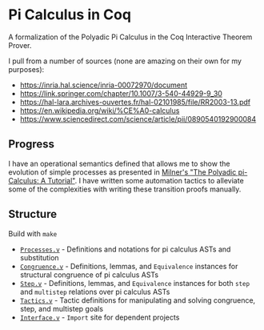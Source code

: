 # Pi Calculus in Coq

A formalization of the Polyadic Pi Calculus in the Coq Interactive Theorem Prover.

I pull from a number of sources (none are amazing on their own for my purposes):

- https://inria.hal.science/inria-00072970/document
- https://link.springer.com/chapter/10.1007/3-540-44929-9_30
- https://hal-lara.archives-ouvertes.fr/hal-02101985/file/RR2003-13.pdf
- https://en.wikipedia.org/wiki/%CE%A0-calculus
- https://www.sciencedirect.com/science/article/pii/0890540192900084

## Progress

I have an operational semantics defined that allows me to show the evolution of simple processes as presented in [Milner's "The Polyadic pi-Calculus: A Tutorial"](http://www.lfcs.inf.ed.ac.uk/reports/91/ECS-LFCS-91-180/).
I have written some automation tactics to alleviate some of the complexities with writing these transition proofs manually.

## Structure

Build with `make`

- [`Processes.v`](./Processes.v) - Definitions and notations for pi calculus ASTs and substitution
- [`Congruence.v`](./Congruence.v) - Definitions, lemmas, and `Equivalence` instances for structural congruence of pi calculus ASTs
- [`Step.v`](./Step.v) - Definitions, lemmas, and `Equivalence` instances for both `step` and `multistep` relations over pi calculus ASTs
- [`Tactics.v`](./Tactics.v) - Tactic definitions for manipulating and solving congruence, step, and multistep goals
- [`Interface.v`](./Interface.v) - `Import` site for dependent projects
